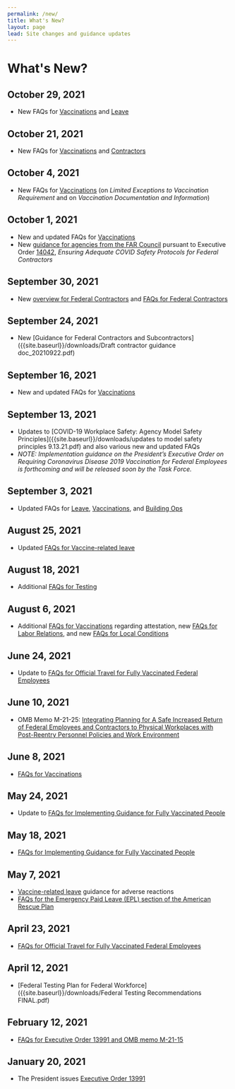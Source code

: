 ```yaml
---
permalink: /new/
title: What's New?
layout: page
lead: Site changes and guidance updates
---
```


# What's New?

<h2 class="whats-new-date">October 29, 2021</h2>

- New FAQs for [Vaccinations](../faq/vaccinations/) and [Leave](../faq/leave/)

<h2 class="whats-new-date">October 21, 2021</h2>

- New FAQs for [Vaccinations](../faq/vaccinations/) and [Contractors](../faq/contractors/)

<h2 class="whats-new-date">October 4, 2021</h2>

- New FAQs for [Vaccinations](../faq/vaccinations/) (on _Limited Exceptions to Vaccination Requirement_ and on _Vaccination Documentation and Information_)

<h2 class="whats-new-date">October 1, 2021</h2>

- New and updated FAQs for [Vaccinations](../faq/vaccinations/)
- New [guidance for agencies from the FAR Council](../contractors/) pursuant to Executive Order [14042](https://www.whitehouse.gov/briefing-room/presidential-actions/2021/09/09/executive-order-on-ensuring-adequate-covid-safety-protocols-for-federal-contractors/), _Ensuring Adequate COVID Safety Protocols for Federal Contractors_

<h2 class="whats-new-date">September 30, 2021</h2>

- New [overview for Federal Contractors](../contractors/) and [FAQs for Federal Contractors](../faq/contractors/)

<h2 class="whats-new-date">September 24, 2021</h2>

- New [Guidance for Federal Contractors and Subcontractors]({{site.baseurl}}/downloads/Draft contractor guidance doc_20210922.pdf)

<h2 class="whats-new-date">September 16, 2021</h2>

- New and updated FAQs for [Vaccinations](../faq/vaccinations/)

<h2 class="whats-new-date">September 13, 2021</h2>

- Updates to [COVID-19 Workplace Safety: Agency Model Safety Principles]({{site.baseurl}}/downloads/updates to model safety principles 9.13.21.pdf) and also various new and updated FAQs
- _NOTE: Implementation guidance on the President’s Executive Order on Requiring Coronavirus Disease 2019 Vaccination for Federal Employees is forthcoming and will be released soon by the Task Force._

<h2 class="whats-new-date">September 3, 2021</h2>

- Updated FAQs for [Leave](../faq/leave/), [Vaccinations](../faq/vaccinations/), and [Building Ops](../faq/building-ops/)

<h2 class="whats-new-date">August 25, 2021</h2>

- Updated [FAQs for Vaccine-related leave](../faq/leave/)

<h2 class="whats-new-date">August 18, 2021</h2>

- Additional [FAQs for Testing](../faq/testing/)

<h2 class="whats-new-date">August 6, 2021</h2>

- Additional [FAQs for Vaccinations](../faq/vaccinations/) regarding attestation, new [FAQs for Labor Relations](../faq/labor-relations/), and new [FAQs for Local Conditions](../faq/local/)

<h2 class="whats-new-date">June 24, 2021</h2>

- Update to [FAQs for Official Travel for Fully Vaccinated Federal Employees](../faq/travel/)

<h2 class="whats-new-date">June 10, 2021</h2>

- OMB Memo M-21-25: [Integrating Planning for A Safe Increased Return of Federal Employees and Contractors to Physical Workplaces with Post-Reentry Personnel Policies and Work Environment](https://www.whitehouse.gov/wp-content/uploads/2021/06/M-21-25.pdf)

<h2 class="whats-new-date">June 8, 2021</h2>

- [FAQs for Vaccinations](../faq/vaccinations/)

<h2 class="whats-new-date">May 24, 2021</h2>

- Update to [FAQs for Implementing Guidance for Fully Vaccinated People](../faq/mask-wearing/)

<h2 class="whats-new-date">May 18, 2021</h2>

- [FAQs for Implementing Guidance for Fully Vaccinated People](../faq/mask-wearing/)

<h2 class="whats-new-date">May 7, 2021</h2>

- [Vaccine-related leave](../faq/leave/#vaccine-related-leave) guidance for adverse reactions
- [FAQs for the Emergency Paid Leave (EPL) section of the American Rescue Plan](../faq/leave/#emergency-paid-leave)

<h2 class="whats-new-date">April 23, 2021</h2>

- [FAQs for Official Travel for Fully Vaccinated Federal Employees](../faq/travel/)

<h2 class="whats-new-date">April 12, 2021</h2>

- [Federal Testing Plan for Federal Workforce]({{site.baseurl}}/downloads/Federal Testing Recommendations FINAL.pdf)

<h2 class="whats-new-date">February 12, 2021</h2>

- [FAQs for Executive Order 13991 and OMB memo M-21-15](https://www.whitehouse.gov/wp-content/uploads/2021/01/M-21-15.pdf)

<h2 class="whats-new-date">January 20, 2021</h2>

- The President issues [Executive Order 13991](https://www.whitehouse.gov/briefing-room/presidential-actions/2021/01/20/executive-order-protecting-the-federal-workforce-and-requiring-mask-wearing)
